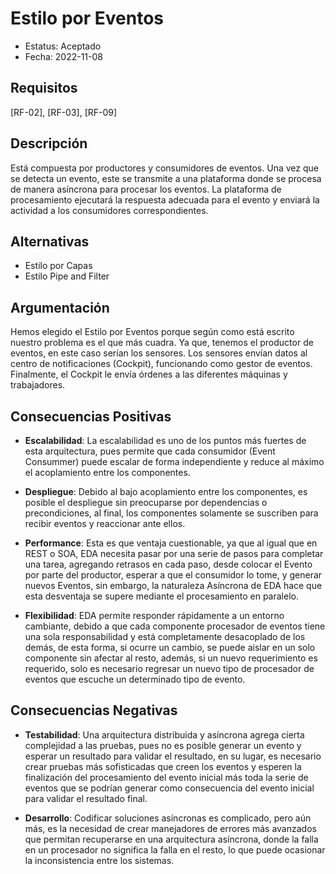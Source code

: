 # Estilo por Eventos
  - Estatus: Aceptado
  - Fecha: 2022-11-08

## Requisitos 

[RF-02], [RF-03], [RF-09]

## Descripción

Está compuesta por productores y consumidores de eventos. Una vez que se detecta un evento, este se transmite a una plataforma donde se procesa de manera asíncrona para procesar los eventos. La plataforma de procesamiento ejecutará la respuesta adecuada para el evento y enviará la actividad a los consumidores correspondientes.

## Alternativas

   - Estilo por Capas
   - Estilo Pipe and Filter

## Argumentación

Hemos elegido el Estilo por Eventos porque según como está escrito nuestro problema es el que más cuadra. Ya que, tenemos el productor de eventos, en este caso serían los sensores. Los sensores envían datos al centro de notificaciones (Cockpit), funcionando como gestor de eventos. Finalmente, el Cockpit le envía órdenes a las diferentes máquinas y trabajadores.

## Consecuencias Positivas

   - **Escalabilidad**: La escalabilidad es uno de los puntos más fuertes de esta arquitectura, pues permite que cada consumidor (Event Consummer) puede escalar de forma independiente y reduce al máximo el acoplamiento entre los componentes.

   - **Despliegue**: Debido al bajo acoplamiento entre los componentes, es posible el despliegue sin preocuparse por dependencias o precondiciones, al final, los componentes solamente se suscriben para recibir eventos y reaccionar ante ellos.
   
   - **Performance**: Esta es que ventaja cuestionable, ya que al igual que en REST o SOA, EDA necesita pasar por una serie de pasos para completar una tarea, agregando retrasos en cada paso, desde colocar el Evento por parte del productor, esperar a que el consumidor lo tome, y generar nuevos Eventos, sin embargo, la naturaleza Asíncrona de EDA hace que esta desventaja se supere mediante el procesamiento en paralelo.

   - **Flexibilidad**: EDA permite responder rápidamente a un entorno cambiante, debido a que cada componente procesador de eventos tiene una sola responsabilidad y está completamente desacoplado de los demás, de esta forma, si ocurre un cambio, se puede aislar en un solo componente sin afectar al resto, además, si un nuevo requerimiento es requerido, solo es necesario regresar un nuevo tipo de procesador de eventos que escuche un determinado tipo de evento.
   
## Consecuencias Negativas
   - **Testabilidad**: Una arquitectura distribuida y asíncrona agrega cierta complejidad a las pruebas, pues no es posible generar un evento y esperar un resultado para validar el resultado, en su lugar, es necesario crear pruebas más sofisticadas que creen los eventos y esperen la finalización del procesamiento del evento inicial más toda la serie de eventos que se podrían generar como consecuencia del evento inicial para validar el resultado final.
   
   - **Desarrollo**: Codificar soluciones asíncronas es complicado, pero aún más, es la necesidad de crear manejadores de errores más avanzados que permitan recuperarse en una arquitectura asíncrona, donde la falla en un procesador no significa la falla en el resto, lo que puede ocasionar la inconsistencia entre los sistemas.
